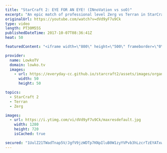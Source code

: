 ```yaml
---
title: "StarCraft 2: EYE FOR AN EYE! (INnoVation vs soO)"
excerpt: "An epic match of professional level Zerg vs Terran in StarCraft 2. Subscribe for more videos: http://lowko.tv/youtube Professional best-of-7: https://goo.gl/cLp2ev  In this match both players keep making trades back and forth. We arrive at the late game without either player really being ahead. Because"
originalUrl: https://youtube.com/watch?v=dVd9yF7u9Ck
type: video
length: PT30M55S
publishedDateTime: 2017-10-07T08:36:41Z
heat: 50

featuredContent: "<iframe width=\"800\" height=\"500\" frameborder=\"0\" src=\"https://www.youtube.com/embed/dVd9yF7u9Ck\" allow=\"accelerometer; autoplay; encrypted-media; gyroscope; picture-in-picture\" allowfullscreen></iframe>"

provider:
  name: LowkoTV
  domain: lowko.tv
  images:
    - url: https://everyday-cc.github.io/starcraft2/assets/images/organizations/lowko.tv-50x50.jpg
      width: 50
      height: 50

topics:
  - StarCraft 2
  - Terran
  - Zerg

images:
  - url: https://i.ytimg.com/vi/dVd9yF7u9Ck/maxresdefault.jpg
    width: 1280
    height: 720
    isCached: true

secured: "1UulZ21TWadTnap5V/JgfV9jzWDTp7KNpIluB0W1zyYVPvb3hLzcrTzEYATxw5KbXIt/9sjsB2yPpEXDBsw38u4N6xQbqxpvTsxG/+s19eNg++lOIz5xU79hMGN2VCG5OCojHVLT9Pg3sDtM/YpUfhETYpzc9kTjcW1B+mAsnUDiMG+wUlbh/gW+n9/64gDWwPRGDa9D4Wjbx/JUGPKZEl5pKjh7t+UTHJJ26H09qQk+d6yuiEk4hq+kim7oh2UddPzK83tHP+vyhuu/VbsYqhzs8e8LCmJkzF8I4xgQMrc+rY8IVD/EfL/YhVXY48EBNTMWvURo0noRL19aHAZLo/LzjcYkmaUTJW6FZPnYpgMm3l3IupCqd0er8ygW3XP1DDTJMY29nU+Wmp/kIW+PA7o4c+DEETXSbRkMW6A/N4I=;AiUcdr6tOg9vEsbLik2H1w=="
---
```


